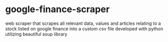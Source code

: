 # google-finance-scraper
web scraper that scrapes all relevant data, values and articles relating to a stock listed on google finance into a custom csv file
developed with python utilizing beautiful soup library
